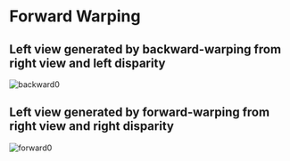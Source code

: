 # Forward Warping

## Left view generated by backward-warping from right view and left disparity
![backward0](https://user-images.githubusercontent.com/29158616/84238460-0e04ca00-ab36-11ea-82e3-a845b02b4ccb.png)

## Left view generated by forward-warping from right view and right disparity
![forward0](https://user-images.githubusercontent.com/29158616/84238474-11985100-ab36-11ea-8cde-3850ef85a595.png)
